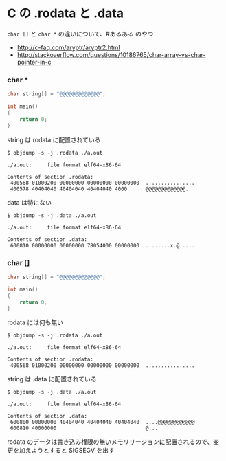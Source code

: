 # C の .rodata と .data

`char []` と `char *` の違いについて、#あるある のやつ

 * http://c-faq.com/aryptr/aryptr2.html
 * http://stackoverflow.com/questions/10186765/char-array-vs-char-pointer-in-c

### char *

```c
char string[] = "@@@@@@@@@@@@@";

int main()
{
	return 0;
}
```

string は rodata に配置されている

```
$ objdump -s -j .rodata ./a.out 

./a.out:     file format elf64-x86-64

Contents of section .rodata:
 400568 01000200 00000000 00000000 00000000  ................
 400578 40404040 40404040 40404040 4000      @@@@@@@@@@@@@.
```

data は特にない

```
$ objdump -s -j .data ./a.out 

./a.out:     file format elf64-x86-64

Contents of section .data:
 600810 00000000 00000000 78054000 00000000  ........x.@.....
```

### char []

```c
char string[] = "@@@@@@@@@@@@@";

int main()
{
	return 0;
}
```

rodata には何も無い

``` 
$ objdump -s -j .rodata ./a.out 

./a.out:     file format elf64-x86-64

Contents of section .rodata:
 400568 01000200 00000000 00000000 00000000  ................
```

string は .data に配置されている

```
$ objdump -s -j .data ./a.out 

./a.out:     file format elf64-x86-64

Contents of section .data:
 600800 00000000 40404040 40404040 40404040  ....@@@@@@@@@@@@
 600810 40000000                             @...
```

rodata のデータは書き込み権限の無いメモリリージョンに配置されるので、変更を加えようとすると SIGSEGV を出す

